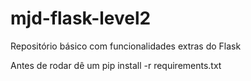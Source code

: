 # mjd-flask-level2
Repositório básico com funcionalidades extras do Flask

Antes de rodar dê um pip install -r requirements.txt